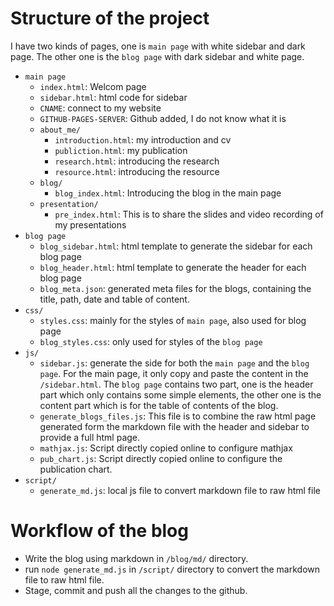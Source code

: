 # Structure of the project

I have two kinds of pages, one is `main page` with white sidebar and dark page.
The other one is the `blog page` with dark sidebar and white page.

-   `main page`
    -   `index.html`: Welcom page
    -   `sidebar.html`: html code for sidebar
    -   `CNAME`: connect to my website
    -   `GITHUB-PAGES-SERVER`: Github added, I do not know what it is
    -   `about_me/`
        -   `introduction.html`: my introduction and cv
        -   `publiction.html`: my publication
        -   `research.html`: introducing the research
        -   `resource.html`: introducing the resource
    -   `blog/`
        -   `blog_index.html`: Introducing the blog in the main page
    -   `presentation/`
        -   `pre_index.html`: This is to share the slides and video recording of
            my presentations
-   `blog page`
    -   `blog_sidebar.html`: html template to generate the sidebar for each blog
        page
    -   `blog_header.html`: html template to generate the header for each blog
        page
    -   `blog_meta.json`: generated meta files for the blogs, containing the
        title, path, date and table of content.
-   `css/`
    -   `styles.css`: mainly for the styles of `main page`, also used for blog
        page
    -   `blog_styles.css`: only used for styles of the `blog page`
-   `js/`
    -   `sidebar.js`: generate the side for both the `main page` and the
        `blog page`. For the main page, it only copy and paste the content in
        the `/sidebar.html`. The `blog page` contains two part, one is the
        header part which only contains some simple elements, the other one is
        the content part which is for the table of contents of the blog.
    -   `generate_blogs_files.js`: This file is to combine the raw html page
        generated form the markdown file with the header and sidebar to provide
        a full html page.
    -   `mathjax.js`: Script directly copied online to configure mathjax
    -   `pub_chart.js`: Script directly copied online to configure the
        publication chart.
-   `script/`
    -   `generate_md.js`: local js file to convert markdown file to raw html
        file

# Workflow of the blog

-   Write the blog using markdown in `/blog/md/` directory.
-   run `node generate_md.js` in `/script/` directory to convert the markdown
    file to raw html file.
-   Stage, commit and push all the changes to the github.
